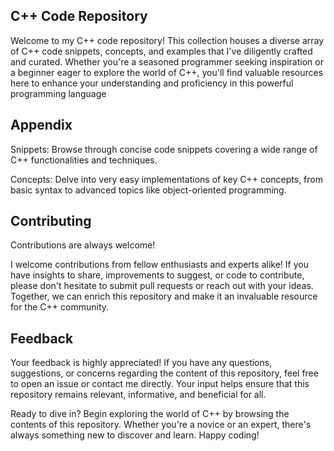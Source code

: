 

## C++ Code Repository

Welcome to my C++ code repository! This collection houses a diverse array of C++ code snippets, concepts, and examples that I've diligently crafted and curated. Whether you're a seasoned programmer seeking inspiration or a beginner eager to explore the world of C++, you'll find valuable resources here to enhance your understanding and proficiency in this powerful programming language


## Appendix


Snippets: Browse through concise code snippets covering a wide range of C++ functionalities and techniques.

Concepts: Delve into very easy implementations of key C++ concepts, from basic syntax to advanced topics like object-oriented programming.

## Contributing

Contributions are always welcome!


I welcome contributions from fellow enthusiasts and experts alike! If you have insights to share, improvements to suggest, or code to contribute, please don't hesitate to submit pull requests or reach out with your ideas. Together, we can enrich this repository and make it an invaluable resource for the C++ community.



## Feedback


Your feedback is highly appreciated! If you have any questions, suggestions, or concerns regarding the content of this repository, feel free to open an issue or contact me directly. Your input helps ensure that this repository remains relevant, informative, and beneficial for all.


Ready to dive in? Begin exploring the world of C++ by browsing the contents of this repository. Whether you're a novice or an expert, there's always something new to discover and learn. Happy coding!



